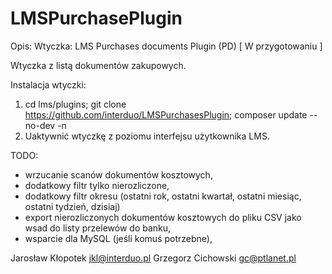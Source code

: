 # LMSPurchasePlugin 

Opis:
Wtyczka: LMS Purchases documents Plugin (PD)  [ W przygotowaniu ]

Wtyczka z listą dokumentów zakupowych.

Instalacja wtyczki:
1. cd lms/plugins; git clone https://github.com/interduo/LMSPurchasesPlugin; composer update --no-dev -n
2. Uaktywnić wtyczkę z poziomu interfejsu użytkownika LMS.

TODO:
- wrzucanie scanów dokumentów kosztowych,
- dodatkowy filtr tylko nierozliczone,
- dodatkowy filtr okresu (ostatni rok, ostatni kwartał, ostatni miesiąc, ostatni tydzień, dzisiaj)
- export nierozliczonych dokumentów kosztowych do pliku CSV jako wsad do listy przelewów do banku,
- wsparcie dla MySQL (jeśli komuś potrzebne),

Jarosław Kłopotek <jkl@interduo.pl>
Grzegorz Cichowski <gc@ptlanet.pl>
